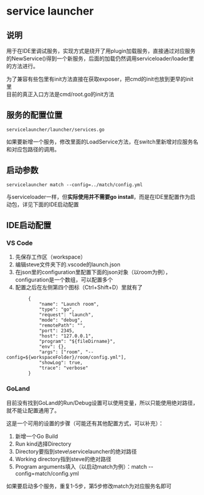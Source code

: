 # service launcher

## 说明

用于在IDE里调试服务，实现方式是绕开了用plugin加载服务，直接通过对应服务的NewService()得到一个新服务，后面的加载仍然调用serviceloader/loader里的方法进行。

为了兼容有些包里有init方法直接在获取exposer，把cmd的init也放到更早的init里  
目前的真正入口方法是cmd/root.go的init方法

## 服务的配置位置

```servicelauncher/launcher/services.go```

如果要新增一个服务，修改里面的LoadService方法，在switch里新增对应服务名和对应包路径的调用。

## 启动参数

```servicelauncher match --config=../match/config.yml```

与serviceloader一样，但**实际使用并不需要go install**，而是在IDE里配置作为启动包，详见下面的IDE启动配置


## IDE启动配置

### VS Code

1. 先保存工作区（workspace）
2. 编辑steve文件夹下的.vscode的launch.json
3. 在json里的configuration里配置下面的json对象（以room为例），configuration是一个数组，可以配置多个
4. 配置之后在左侧第四个图标（Ctrl+Shift+D）里就有了

```
        {
            "name": "Launch room",
            "type": "go",
            "request": "launch",
            "mode": "debug",
            "remotePath": "",
            "port": 2345,
            "host": "127.0.0.1",
            "program": "${fileDirname}",
            "env": {},
            "args": ["room", "--config=${workspaceFolder}/room/config.yml"],
            "showLog": true,
            "trace": "verbose"
        }
```

### GoLand

目前没有找到GoLand的Run/Debug设置可以使用变量，所以只能使用绝对路径，就不能让配置通用了。

这是一个可用的设置的步骤（可能还有其他配置方式，可以补充）：

1. 新增一个Go Build
2. Run kind选择Directory
3. Directory要指到steve\servicelauncher的绝对路径
4. Working directory指到steve的绝对路径
5. Program arguments填入（以启动match为例）：match --config=match/config.yml

如果要启动多个服务，重复1-5步，第5步修改match为对应服务名即可